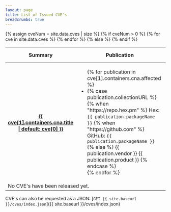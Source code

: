 ```yaml
---
layout: page
title: List of Issued CVE's
breadcrumbs: true
---
```


<div class="table-responsive">
  <table class="table table-striped table-bordered">
    <thead class="thead-dark">
      <tr>
        <th scope="col">Summary</th>
        <th scope="col">Publication</th>
        <th scope="col">CVE ID</th>
        <th scope="col">Published Date</th>
        <th scope="col">Last Updated</th>
      </tr>
    </thead>
    <tbody>
      {% assign cveNum = site.data.cves | size %}
      {% if cveNum > 0 %}
        {% for cve in site.data.cves %}
          <tr>
            <th scope="row">
              <a href="{{ site.baseurl }}/cves/{{ cve[0] | downcase }}.html">
                {{ cve[1].containers.cna.title | default: cve[0] }}
              </a>
            </th>
            <td>
              <ul>
                {% for publication in cve[1].containers.cna.affected %}
                  <li>
                    {% case publication.collectionURL %}
                      {% when "https://repo.hex.pm" %}
                        Hex: <code>{{ publication.packageName }}</code>
                      {% when "https://github.com" %}
                        GitHub: <code>{{ publication.packageName }}</code>
                      {% else %}
                        {{ publication.vendor }} {{ publication.product }}
                    {% endcase %}
                  </li>
                {% endfor %}
              </ul>
            </td>
            <td>
              <a href="{{ site.baseurl }}/cves/{{ cve[0] | downcase }}.html">
                {{ cve[0] }}
              </a>
            </td>
            <td>{{ cve[1].cveMetadata.datePublished | date_to_long_string }}</td>
            <td>{{ cve[1].cveMetadata.dateUpdated | date_to_long_string }}</td>
          </tr>
        {% endfor %}
      {% else %}
        <tr>
          <td colspan=5>No CVE's have been released yet.</td>
        </tr>
      {% endif %}
    </tbody>
  </table>
</div>

CVE's can also be requested as a JSON: [`GET {{ site.baseurl }}/cves/index.json`]({{ site.baseurl }}/cves/index.json)